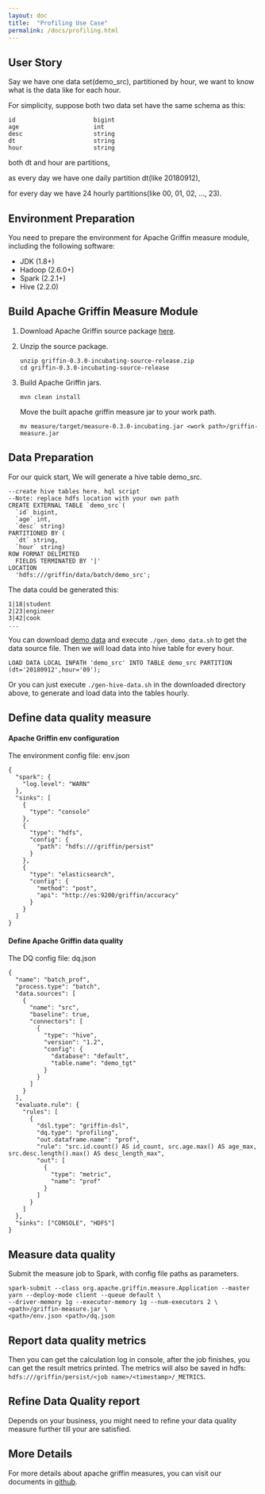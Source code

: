 ```yaml
---
layout: doc
title:  "Profiling Use Case" 
permalink: /docs/profiling.html
---
```

## User Story
Say we have one data set(demo_src), partitioned by hour, we want to know what is the data like for each hour.

For simplicity, suppose both two data set have the same schema as this:
```
id                      bigint                                      
age                     int                                         
desc                    string                                      
dt                      string                                      
hour                    string 
```
both dt and hour are partitions, 

as every day we have one daily partition dt(like 20180912), 

for every day we have 24 hourly partitions(like 00, 01, 02, ..., 23).

## Environment Preparation
You need to prepare the environment for Apache Griffin measure module, including the following software:
- JDK (1.8+)
- Hadoop (2.6.0+)
- Spark (2.2.1+)
- Hive (2.2.0)

## Build Apache Griffin Measure Module
1.  Download Apache Griffin source package [here](https://www.apache.org/dist/incubator/griffin/0.3.0-incubating).
2.  Unzip the source package.
    ```
    unzip griffin-0.3.0-incubating-source-release.zip
    cd griffin-0.3.0-incubating-source-release
    ```
3.  Build Apache Griffin jars.
    ```
    mvn clean install
    ```
    
    Move the built apache griffin measure jar to your work path.
    
    ```
    mv measure/target/measure-0.3.0-incubating.jar <work path>/griffin-measure.jar
    ```

## Data Preparation

For our quick start, We will generate a hive table demo_src.
```
--create hive tables here. hql script
--Note: replace hdfs location with your own path
CREATE EXTERNAL TABLE `demo_src`(
  `id` bigint,
  `age` int,
  `desc` string) 
PARTITIONED BY (
  `dt` string,
  `hour` string)
ROW FORMAT DELIMITED
  FIELDS TERMINATED BY '|'
LOCATION
  'hdfs:///griffin/data/batch/demo_src';
```
The data could be generated this:
```
1|18|student
2|23|engineer
3|42|cook
...
```
You can download [demo data](/data/batch) and execute `./gen_demo_data.sh` to get the data source file.
Then we will load data into hive table for every hour.
```
LOAD DATA LOCAL INPATH 'demo_src' INTO TABLE demo_src PARTITION (dt='20180912',hour='09');
```
Or you can just execute `./gen-hive-data.sh` in the downloaded directory above, to generate and load data into the tables hourly.

## Define data quality measure

#### Apache Griffin env configuration 
The environment config file: env.json
```
{
  "spark": {
    "log.level": "WARN"
  },
  "sinks": [
    {
      "type": "console"
    },
    {
      "type": "hdfs",
      "config": {
        "path": "hdfs:///griffin/persist"
      }
    },
    {
      "type": "elasticsearch",
      "config": {
        "method": "post",
        "api": "http://es:9200/griffin/accuracy"
      }
    }
  ]
}
```

#### Define Apache Griffin data quality 
The DQ config file: dq.json

```
{
  "name": "batch_prof",
  "process.type": "batch",
  "data.sources": [
    {
      "name": "src",
      "baseline": true,
      "connectors": [
        {
          "type": "hive",
          "version": "1.2",
          "config": {
            "database": "default",
            "table.name": "demo_tgt"
          }
        }
      ]
    }
  ],
  "evaluate.rule": {
    "rules": [
      {
        "dsl.type": "griffin-dsl",
        "dq.type": "profiling",
        "out.dataframe.name": "prof",
        "rule": "src.id.count() AS id_count, src.age.max() AS age_max, src.desc.length().max() AS desc_length_max",
        "out": [
          {
            "type": "metric",
            "name": "prof"
          }
        ]
      }
    ]
  },
  "sinks": ["CONSOLE", "HDFS"]
}
```

## Measure data quality
Submit the measure job to Spark, with config file paths as parameters.

```
spark-submit --class org.apache.griffin.measure.Application --master yarn --deploy-mode client --queue default \
--driver-memory 1g --executor-memory 1g --num-executors 2 \
<path>/griffin-measure.jar \
<path>/env.json <path>/dq.json
```

## Report data quality metrics
Then you can get the calculation log in console, after the job finishes, you can get the result metrics printed. The metrics will also be saved in hdfs: `hdfs:///griffin/persist/<job name>/<timestamp>/_METRICS`.

## Refine Data Quality report
Depends on your business, you might need to refine your data quality measure further till your are satisfied.

## More Details
For more details about apache griffin measures, you can visit our documents in [github](https://github.com/apache/incubator-griffin/tree/master/griffin-doc).
